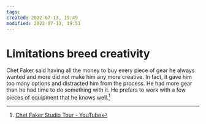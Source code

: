 ```yaml
---
tags: 
created: 2022-07-13, 19:49
modified: 2022-07-13, 19:51
---
```


# Limitations breed creativity
Chet Faker said having all the money to buy every piece of gear he always wanted and more did not make him any more creative. In fact, it gave him too many options and distracted him from the process. He had more gear than he had time to do something with it. He prefers to work with a few pieces of equipment that he knows well.[^1]

[^1]: [Chet Faker Studio Tour - YouTube](https://youtu.be/vzeLxM-FxOg)